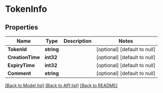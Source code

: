 # TokenInfo

## Properties
Name | Type | Description | Notes
------------ | ------------- | ------------- | -------------
**TokenId** | **string** |  | [optional] [default to null]
**CreationTime** | **int32** |  | [optional] [default to null]
**ExpiryTime** | **int32** |  | [optional] [default to null]
**Comment** | **string** |  | [optional] [default to null]

[[Back to Model list]](../README.md#documentation-for-models) [[Back to API list]](../README.md#documentation-for-api-endpoints) [[Back to README]](../README.md)


